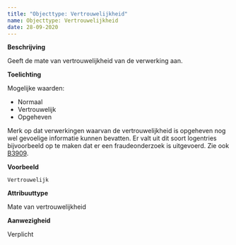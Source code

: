 ```yaml
---
title: "Objecttype: Vertrouwelijkheid"
name: Objecttype: Vertrouwelijkheid
date: 28-09-2020
---
```


**Beschrijving**

Geeft de mate van vertrouwelijkheid van de verwerking aan.

**Toelichting**

Mogelijke waarden:

-	Normaal
-	Vertrouwelijk
-	Opgeheven

Merk op dat verwerkingen waarvan de vertrouwelijkheid is opgeheven nog wel gevoelige informatie kunnen bevatten. Er valt uit dit soort logentries bijvoorbeeld op te maken dat er een fraudeonderzoek is uitgevoerd.
Zie ook [B3909](./achtergronddocumentatie/ontwerp/artefacten/3909.md).

**Voorbeeld**

`Vertrouwelijk`

**Attribuuttype**

Mate van vertrouwelijkheid

**Aanwezigheid**

Verplicht
